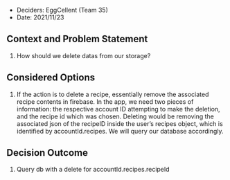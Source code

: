 - Deciders: EggCellent (Team 35)
- Date: 2021/11/23

## Context and Problem Statement

1. How should we delete datas from our storage?

## Considered Options

1. If the action is to delete a recipe, essentially remove the associated recipe contents in firebase. In the app, we need two pieces of information: the respective account ID attempting to make the deletion, and the recipe id which was chosen. Deleting would be removing the associated json of the recipeID inside the user’s recipes object, which is identified by accountId.recipes. We will query our database accordingly.

## Decision Outcome

1. Query db with a delete for accountId.recipes.recipeId
